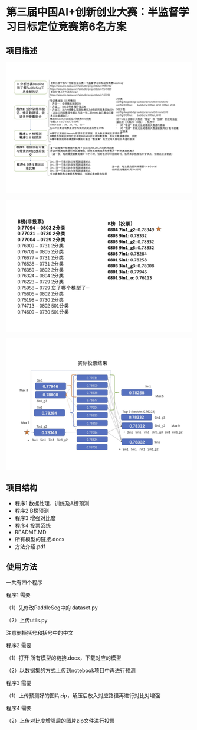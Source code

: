 # 第三届中国AI+创新创业大赛：半监督学习目标定位竞赛第6名方案


## 项目描述

![image](https://github.com/yongxinliao-hqu/PaddleSeg/blob/main/ReadmeImages/方法介绍.jpg)


![image](https://github.com/yongxinliao-hqu/PaddleSeg/blob/main/ReadmeImages/方法介绍2.jpg)


![image](https://github.com/yongxinliao-hqu/PaddleSeg/blob/main/ReadmeImages/方法介绍3.jpg)

## 项目结构
- 程序1 数据处理、训练及A榜预测
- 程序2 B榜预测 
- 程序3 增强对比度 
- 程序4 投票系统
- README.MD
- 所有模型的链接.docx
- 方法介绍.pdf


## 使用方法
一共有四个程序

程序1 需要

（1）先修改PaddleSeg中的 dataset.py

（2）上传utils.py

注意删掉括号和括号中的中文

程序2 需要

（1）打开 所有模型的链接.docx，下载对应的模型

（2）以数据集的方式上传到notebook项目中再进行预测

程序3 需要

（1）上传预测好的图片zip，解压后放入对应路径再进行对比对增强

程序4 需要

（2）上传对比度增强后的图片zip文件进行投票
